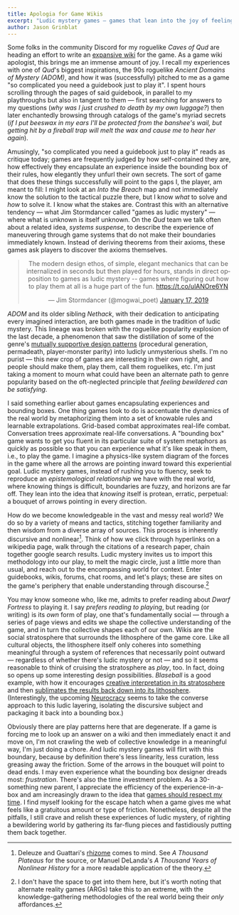 ```yaml
---
title: Apologia for Game Wikis
excerpt: "Ludic mystery games — games that lean into the joy of feeling bewildered — invite us to import the social, discursive learning methodolgies of the real world into our play."
author: Jason Grinblat
---
```

Some folks in the community Discord for my roguelike _Caves of Qud_ are heading an effort to write an [expansive wiki](https://cavesofqud.gamepedia.com/) for the game. As a game wiki apologist, this brings me an immense amount of joy. I recall my experiences with one of _Qud_'s biggest inspirations, the 90s roguelike _Ancient Domains of Mystery (ADOM)_, and how it was (successfully) pitched to me as a game "so complicated you need a guidebook just to play it". I spent hours scrolling through the pages of said guidebook, in parallel to my playthroughs but also in tangent to them — first searching for answers to my questions (_why was I just crushed to death by my own luggage?_) then later enchantedly browsing through catalogs of the game's myriad secrets (_if I put beeswax in my ears I'll be protected from the banshee's wail, but getting hit by a fireball trap will melt the wax and cause me to hear her again_).

Amusingly, "so complicated you need a guidebook just to play it" reads as critique today; games are frequently judged by how self-contained they are, how effectively they encapsulate an experience inside the bounding box of their rules, how elegantly they unfurl their own secrets. The sort of game that does these things successfully will point to the gaps I, the player, am meant to fill: I might look at an _Into the Breach_ map and not immediately know the solution to the tactical puzzle there, but I know _what_ to solve and _how_ to solve it. I know what the stakes are. Contrast this with an alternative tendency — what Jim Stormdancer called "games as ludic mystery" — where what is unknown is itself unknown. On the _Qud_ team we talk often about a related idea, _systems suspense_, to describe the experience of maneuvering through game systems that do not make their boundaries immediately known. Instead of deriving theorems from their axioms, these games ask players to discover the axioms themselves.

<center><blockquote class="twitter-tweet" data-partner="tweetdeck"><p lang="en" dir="ltr">The modern design ethos, of simple, elegant mechanics that can be internalized in seconds but then played for hours, stands in direct opposition to games as ludic mystery -- games where  figuring out how to play them at all is a huge part of the fun. <a href="https://t.co/ulANOre6YN">https://t.co/ulANOre6YN</a></p>&mdash; Jim Stormdancer (@mogwai_poet) <a href="https://twitter.com/mogwai_poet/status/1086026565446598656?ref_src=twsrc%5Etfw">January 17, 2019</a></blockquote></center>
<script async src="https://platform.twitter.com/widgets.js" charset="utf-8"></script>

_ADOM_ and its older sibling _Nethack_, with their dedication to anticipating every imagined interaction, are both games made in the tradition of ludic mystery. This lineage was broken with the roguelike popularity explosion of the last decade, a phenomenon that saw the distillation of some of the genre's [mutually supportive design patterns](https://www.youtube.com/watch?v=TvlZinAvpwg&t=331s) (procedural generation, permadeath, player-monster parity) into ludicly unmysterious shells. I'm no purist — this new crop of games are interesting in their own right, and people should make them, play them, call them roguelikes, etc. I'm just taking a moment to mourn what could have been an alternate path to genre popularity based on the oft-neglected principle that _feeling bewildered can be satisfying_.

I said something earlier about games encapsulating experiences and bounding boxes. One thing games look to do is accentuate the dynamics of the real world by metaphorizing them into a set of knowable rules and learnable extrapolations. Grid-based combat approximates real-life combat. Conversation trees approximate real-life conversations. A "bounding box" game wants to get you fluent in its particular suite of system metaphors as quickly as possible so that you can experience what it's like speak in them, i.e., to play the game. I imagine a physics-like system diagram of the forces in the game where all the arrows are pointing inward toward this experiential goal. Ludic mystery games, instead of rushing you to fluency, seek to reproduce an _epistemological relationship_ we have with the real world, where knowing things is difficult, boundaries are fuzzy, and horizons are far off. They lean into the idea that _knowing_ itself is protean, erratic, perpetual: a bouquet of arrows pointing in every direction.

How do we become knowledgeable  in the vast and messy real world? We do so by a variety of means and tactics, stitching together familiarity and then wisdom from a diverse array of sources. This process is inherently discursive and nonlinear[^rhizome]. Think of how we click through hyperlinks on a wikipedia page, walk through the citations of a research paper, chain together google search results. Ludic mystery invites us to import this methodology into our play, to melt the magic circle, just a little more than usual, and reach out to the encompassing world for context. Enter guidebooks, wikis, forums, chat rooms, and let's plays; these are sites on the game's periphery that enable understanding through discourse.[^ARGs]

You may know someone who, like me, admits to prefer reading about _Dwarf Fortress_ to playing it. I say _prefers reading to playing_, but reading (or writing) is its _own_ form of play, one that's fundamentally social — through a series of page views and edits we shape the collective understanding of the game, and in turn the collective shapes each of our own. Wikis are the social stratosphere that surrounds the lithosphere of the game core. Like all cultural objects, the lithosphere itself only coheres into something meaningful through a system of references that necessarily point outward — regardless of whether there's ludic mystery or not — and so it seems reasonable to think of cruising the stratosphere as _play_, too. In fact, doing so opens up some interesting design possibilities. _Blaseball_ is a good example, with how it encourages [creative interpretation in its stratosphere](https://catacalypto.substack.com/p/lets-make-a-plan) and then [sublimates the results back down into its lithosphere](https://catacalypto.substack.com/p/the-aftermath). (Interestingly, the upcoming [Neurocracy](https://neurocracy.site/) seems to take the converse approach to this ludic layering, isolating the discursive subject and packaging it back into a bounding box.)

Obviously there are play patterns here that are degenerate. If a game is forcing me to look up an answer on a wiki and then immediately enact it and move on, I'm not crawling the web of collective knowledge in a meaningful way, I'm just doing a chore. And ludic mystery games will flirt with this boundary, because by definition there's less linearity, less curation, less greasing away the friction. Some of the arrows in the bouquet will point to dead ends. I may even experience what the bounding box designer dreads most: _frustration_. There's also the time investment problem. As a 30-something new parent, I appreciate the efficiency of the experience-in-a-box and am increasingly drawn to the idea that [games should respect my time](https://droqen.tumblr.com/post/151873684243/grinding-is-dead-skinner-boxes-are-dead-all-hail). 
I find myself looking for the escape hatch when a game gives me what feels like a gratuitous amount or type of friction. Nonetheless, despite all the pitfalls, I still crave and relish these experiences of ludic mystery, of righting a bewildering world by gathering its far-flung pieces and fastidiously putting them back together.

[^rhizome]: Deleuze and Guattari's [rhizome](https://en.wikipedia.org/wiki/Rhizome_(philosophy)) comes to mind. See _A Thousand Plateaus_ for the source, or Manuel DeLanda's _A Thousand Years of Nonlinear History_ for a more readable application of the theory.

[^ARGs]: I don't have the space to get into them here, but it's worth noting that alternate reality games (ARGs) take this to an extreme, with the knowledge-gathering methodologies of the real world being their _only_ affordances.
